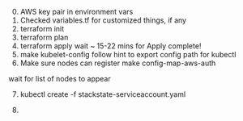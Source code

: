 0. AWS key pair in environment vars
1. Checked variables.tf for customized things, if any
2. terraform init
3. terraform plan
4. terraform apply
wait ~ 15-22 mins for Apply complete! 
5. make kubelet-config
follow hint to export config path for kubectl
6. Make sure nodes can register
make config-map-aws-auth

wait for list of nodes to appear

7. kubectl create -f stackstate-serviceaccount.yaml

8.
